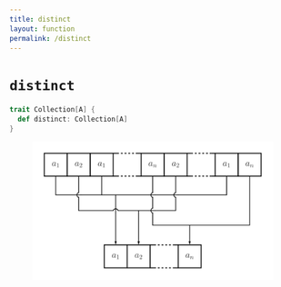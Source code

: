 ```yaml
---
title: distinct
layout: function
permalink: /distinct
---
```


# `distinct`

~~~ scala
trait Collection[A] {
  def distinct: Collection[A]
}
~~~

<figure class="diagram">
  <img src="images/distinct.svg" alt="distinct function">
  <!-- <figcaption class="diagram-desc"><code>distinct</code> uses <code>p</code> to classify elements into two groups</figcaption> -->
</figure>
